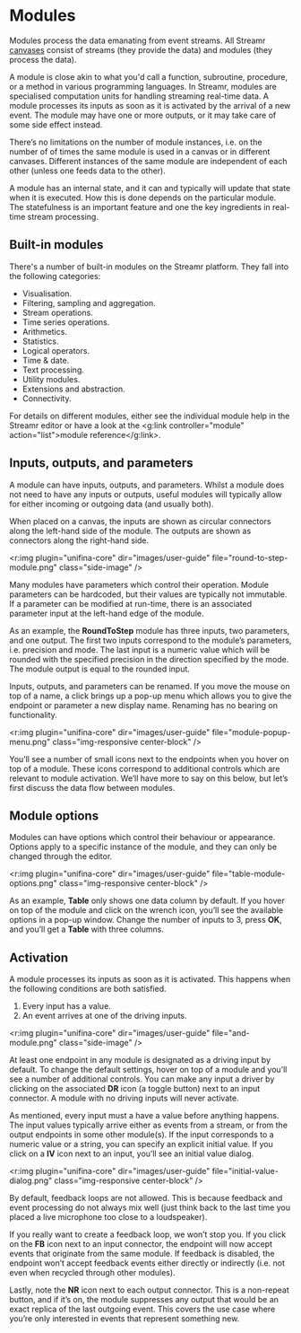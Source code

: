 # Modules

Modules process the data emanating from event streams. All Streamr [canvases](#canvases) consist of streams (they provide the data) and modules (they process the data).

A module is close akin to what you'd call a function, subroutine, procedure, or a method in various programming languages. In Streamr, modules are specialised computation units for handling streaming real-time data. A module processes its inputs as soon as it is activated by the arrival of a new event. The module may have one or more outputs, or it may take care of some side effect instead. 

There’s no limitations on the number of module instances, i.e. on the number of of times the same module is used in a canvas or in different canvases.  Different instances of the same module are independent of each other (unless one feeds data to the other).

A module has an internal state, and it can and typically will update that state when it is executed. How this is done depends on the particular module. The statefulness is an important feature and one the key ingredients in real-time stream processing.

## Built-in modules

There's a number of built-in modules on the Streamr platform. They fall into the following categories:

- Visualisation.
- Filtering, sampling and aggregation.
- Stream operations.
- Time series operations.
- Arithmetics.
- Statistics.
- Logical operators.
- Time & date.
- Text processing.
- Utility modules.
- Extensions and abstraction.
- Connectivity.

For details on different modules, either see the individual module help in the Streamr editor or have a look at the <g:link controller="module" action="list">module reference</g:link>.

## Inputs, outputs, and parameters

A module can have inputs, outputs, and parameters.  Whilst a module does not need to have any inputs or outputs, useful modules will typically allow for either incoming or outgoing data (and usually both).

When placed on a canvas, the inputs are shown as circular connectors along the left-hand side of the module.  The outputs are shown as connectors along the right-hand side.

<r:img plugin="unifina-core" dir="images/user-guide" file="round-to-step-module.png" class="side-image" />

Many modules have parameters which control their operation.  Module parameters can be hardcoded, but their values are typically not immutable.  If a parameter can be modified at run-time, there is an associated parameter input at the left-hand edge of the module.

As an example, the **RoundToStep** module has three inputs, two parameters, and one output.  The first two inputs correspond to the module’s parameters, i.e. precision and mode.  The last input is a numeric value which will be rounded with the specified precision in the direction specified by the mode.  The module output is equal to the rounded input.

Inputs, outputs, and parameters can be renamed.  If you move the mouse on top of a name, a click brings up a pop-up menu which allows you to give the endpoint or parameter a new display name.  Renaming has no bearing on functionality.

<r:img plugin="unifina-core" dir="images/user-guide" file="module-popup-menu.png" class="img-responsive center-block" />

You’ll see a number of small icons next to the endpoints when you hover on top of a module.  These icons correspond to additional controls which are relevant to module activation.  We’ll have more to say on this below, but let’s first discuss the data flow between modules.

## Module options

Modules can have options which control their behaviour or appearance.  Options apply to a specific instance of the module, and they can only be changed through the editor.

<r:img plugin="unifina-core" dir="images/user-guide" file="table-module-options.png" class="img-responsive center-block" />

As an example, **Table** only shows one data column by default.  If you hover on top of the module and click on the wrench icon, you’ll see the available options in a pop-up window.  Change the number of inputs to 3, press **OK**, and you’ll get a **Table** with three columns.

## Activation

A module processes its inputs as soon as it is activated.  This happens when the following conditions are both satisfied.
1. Every input has a value.
2. An event arrives at one of the driving inputs.

<r:img plugin="unifina-core" dir="images/user-guide" file="and-module.png" class="side-image" />

At least one endpoint in any module is designated as a driving input by default.  To change the default settings, hover on top of a module and you’ll see a number of additional controls.  You can make any input a driver by clicking on the associated **DR** icon (a toggle button) next to an input connector.  A module with no driving inputs will never activate.

As mentioned, every input must a have a value before anything happens.  The input values typically arrive either as events from a stream, or from the output endpoints in some other module(s).  If the input corresponds to a numeric value or a string, you can specify an explicit initial value.  If you click on a **IV** icon next to an input, you’ll see an initial value dialog.

<r:img plugin="unifina-core" dir="images/user-guide" file="initial-value-dialog.png" class="img-responsive center-block" />

<a name="feedbackloops"></a>

By default, feedback loops are not allowed.  This is because feedback and event processing do not always mix well (just think back to the last time you placed a live microphone too close to a loudspeaker).

If you really want to create a feedback loop, we won’t stop you.  If you click on the **FB** icon next to an input connector, the endpoint will now accept events that originate from the same module.  If feedback is disabled, the endpoint won’t accept feedback events either directly or indirectly (i.e. not even when recycled through other modules).

Lastly, note the **NR** icon next to each output connector.  This is a non-repeat button, and if it’s on, the module suppresses any output that would be an exact replica of the last outgoing event.  This covers the use case where you’re only interested in events that represent something new.


